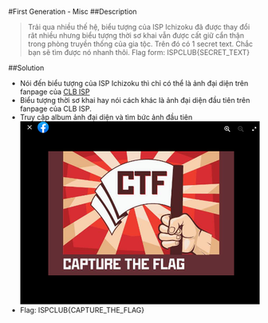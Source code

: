 #First Generation - Misc
##Description
> Trải qua nhiều thế hệ, biểu tượng của ISP Ichizoku đã được thay đổi rât nhiều nhưng biểu tượng thời sơ khai vẫn được cất giữ cẩn thận trong phòng truyền thống của gia tộc. Trên đó có 1 secret text. Chắc bạn sẽ tìm được nó nhanh thôi.
Flag form: ISPCLUB{SECRET_TEXT}

##Solution
- Nói đến biểu tượng của ISP Ichizoku thì chỉ có thể là ảnh đại diện trên fanpage của [CLB ISP](https://www.facebook.com/ATTT.PTIT)
- Biểu tượng thời sơ khai hay nói cách khác là ảnh đại diện đầu tiên trên fanpage của CLB ISP.
- Truy cập album ảnh đại diện và tìm bức ảnh đầu tiên
![](img/1.png)
- Flag: ISPCLUB{CAPTURE_THE_FLAG}
